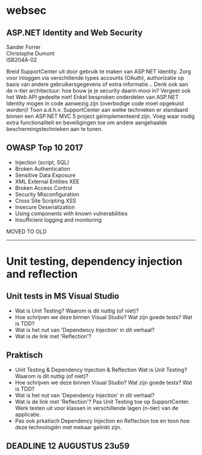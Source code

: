# websec
## ASP.NET Identity and Web Security  
  
Sander Forrer  
Christophe Dumont  
ISB204A-02  
  
  
Breid SupportCenter uit door gebruik te maken van ASP.NET Identity.
Zorg voor inloggen via verschillende types accounts (OAuth), authorizatie op basis van andere gebruikersgegevens of extra informatie…
Denk ook aan de n-tier architectuur: hoe bouw je je security daarin mooi in? Vergeet ook het Web API gedeelte niet! Enkel besproken onderdelen van ASP.NET Identity mogen in code aanwezig zijn (overbodige code moet opgekuist worden)!
Toon a.d.h.v. SupportCenter aan welke technieken er standaard binnen een ASP.NET MVC 5 project geïmplementeerd zijn.
Voeg waar nodig extra functionaliteit en beveiligingen toe om andere aangehaalde beschermingstechnieken aan te tonen.  
  
  
## OWASP Top 10 2017
* Injection (script, SQL)
* Broken Authentication
* Sensitive Data Exposure
* XML External Entities XEE
* Broken Access Control
* Security Misconfiguration
* Cross Site Scripting XSS
* Insecure Deserialization
* Using components with known vulnerabilities
* Insufficient logging and monitoring

MOVED TO OLD

----------------------------------------------------------------------------------------------------------------------------------------------------------

# Unit testing, dependency injection and reflection
## Unit tests in MS Visual Studio

* Wat is Unit Testing? Waarom is dit nuttig (of niet)?
* Hoe schrijven we deze binnen Visual Studio? Wat zijn goede tests? Wat is TDD?
* Wat is het nut van 'Dependency Injection' in dit verhaal?
* Wat is de link met 'Reflection'?

## Praktisch

* Unit Testing & Dependency Injection & Reflection	Wat is Unit Testing? Waarom is dit nuttig (of niet)?
* Hoe schrijven we deze binnen Visual Studio? Wat zijn goede tests? Wat is TDD?
* Wat is het nut van 'Dependency Injection' in dit verhaal?
* Wat is de link met 'Reflection'?	Pas Unit Testing toe op SupportCenter. Werk testen uit voor klassen in verschillende lagen (n-tier) van de applicatie.
* Pas ook prkatisch Dependency Injection en Reflection toe en toon hoe deze technologiën met mekaar gelinkt zijn.

## DEADLINE 12 AUGUSTUS 23u59